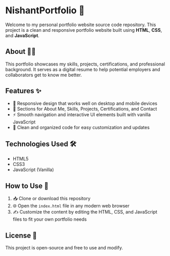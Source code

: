 # NishantPortfolio 🚀

Welcome to my personal portfolio website source code repository. This project is a clean and responsive portfolio website built using **HTML**, **CSS**, and **JavaScript**.

## About 👨‍💻

This portfolio showcases my skills, projects, certifications, and professional background. It serves as a digital resume to help potential employers and collaborators get to know me better.

## Features ✨

- 📱 Responsive design that works well on desktop and mobile devices  
- 📂 Sections for About Me, Skills, Projects, Certifications, and Contact  
- ⚡ Smooth navigation and interactive UI elements built with vanilla JavaScript  
- 🧹 Clean and organized code for easy customization and updates  

## Technologies Used 🛠️

- HTML5  
- CSS3  
- JavaScript (Vanilla)  

## How to Use 📖

1. 📥 Clone or download this repository  
2. 🌐 Open the `index.html` file in any modern web browser  
3. ✍️ Customize the content by editing the HTML, CSS, and JavaScript files to fit your own portfolio needs  

## License 📄

This project is open-source and free to use and modify.
